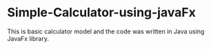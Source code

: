 # Simple-Calculator-using-javaFx
This is basic calculator model and the code was written in Java using JavaFx library.
